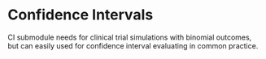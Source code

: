 # Confidence Intervals

CI submodule needs for clinical trial simulations with binomial outcomes, but can easily used for confidence interval evaluating in common practice.

